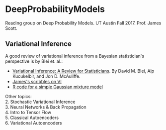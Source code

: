 # DeepProbabilityModels
Reading group on Deep Probability Models.  UT Austin Fall 2017.  Prof. James Scott.


## Variational Inference

A good review of variational inference from a Bayesian statistician's perspective is by Blei et. al.:
- [Variational Inference: A Review for Statisticians](https://arxiv.org/abs/1601.00670).  By David M. Blei, Alp Kucukelbir, and Jon D. McAuliffe.  
- [James's scribbles on VI](/01Variational_Inference/james_VI_scribbles.pdf)  
- [R code for a simple Gaussian mixture model](/01Variational_Inference/R/DGMM_VB.R)  

Other topics:   
2. Stochastic Variational Inference  
3. Neural Networks & Back Propagation  
4. Intro to Tensor Flow  
5. Classical Autoencoders  
6. Variational Autoencoders  
